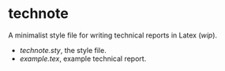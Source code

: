 # technote

A minimalist style file for writing technical reports in Latex (_wip_).

- _technote.sty_, the style file.
- _example.tex_, example technical report.

